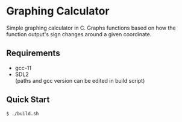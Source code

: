 # Graphing Calculator
Simple graphing calculator in C. Graphs functions based on how the function output's sign changes around a given coordinate.

## Requirements
- gcc-11
- SDL2 \
(paths and gcc version can be edited in build script)

## Quick Start
```console
$ ./build.sh
```

